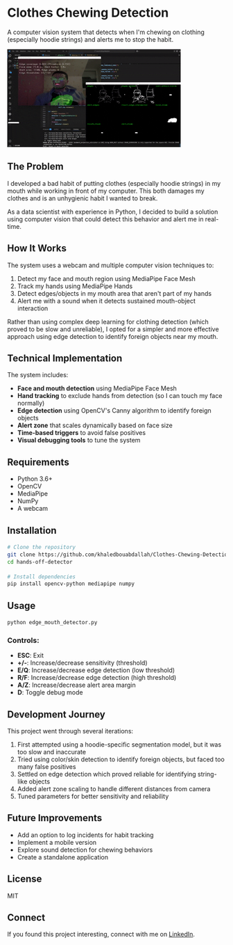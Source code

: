 # Clothes Chewing Detection

A computer vision system that detects when I'm chewing on clothing (especially hoodie strings) and alerts me to stop the habit.

![Demo of Mouth Object Detector](demo.gif)

## The Problem

I developed a bad habit of putting clothes (especially hoodie strings) in my mouth while working in front of my computer. This both damages my clothes and is an unhygienic habit I wanted to break.

As a data scientist with experience in Python, I decided to build a solution using computer vision that could detect this behavior and alert me in real-time.

## How It Works

The system uses a webcam and multiple computer vision techniques to:

1. Detect my face and mouth region using MediaPipe Face Mesh
2. Track my hands using MediaPipe Hands
3. Detect edges/objects in my mouth area that aren't part of my hands
4. Alert me with a sound when it detects sustained mouth-object interaction

Rather than using complex deep learning for clothing detection (which proved to be slow and unreliable), I opted for a simpler and more effective approach using edge detection to identify foreign objects near my mouth.

## Technical Implementation

The system includes:

- **Face and mouth detection** using MediaPipe Face Mesh
- **Hand tracking** to exclude hands from detection (so I can touch my face normally)
- **Edge detection** using OpenCV's Canny algorithm to identify foreign objects
- **Alert zone** that scales dynamically based on face size
- **Time-based triggers** to avoid false positives
- **Visual debugging tools** to tune the system

## Requirements

- Python 3.6+
- OpenCV
- MediaPipe
- NumPy
- A webcam

## Installation

```bash
# Clone the repository
git clone https://github.com/khaledbouabdallah/Clothes-Chewing-Detection.git
cd hands-off-detector

# Install dependencies
pip install opencv-python mediapipe numpy
```

## Usage

```bash
python edge_mouth_detector.py
```

### Controls:

- **ESC**: Exit
- **+/-**: Increase/decrease sensitivity (threshold)
- **E/Q**: Increase/decrease edge detection (low threshold)
- **R/F**: Increase/decrease edge detection (high threshold)
- **A/Z**: Increase/decrease alert area margin
- **D**: Toggle debug mode

## Development Journey

This project went through several iterations:

1. First attempted using a hoodie-specific segmentation model, but it was too slow and inaccurate
2. Tried using color/skin detection to identify foreign objects, but faced too many false positives
3. Settled on edge detection which proved reliable for identifying string-like objects
4. Added alert zone scaling to handle different distances from camera
5. Tuned parameters for better sensitivity and reliability

## Future Improvements

- Add an option to log incidents for habit tracking
- Implement a mobile version
- Explore sound detection for chewing behaviors
- Create a standalone application

## License

MIT

## Connect

If you found this project interesting, connect with me on [LinkedIn](https://github.com/khaledbouabdallah).